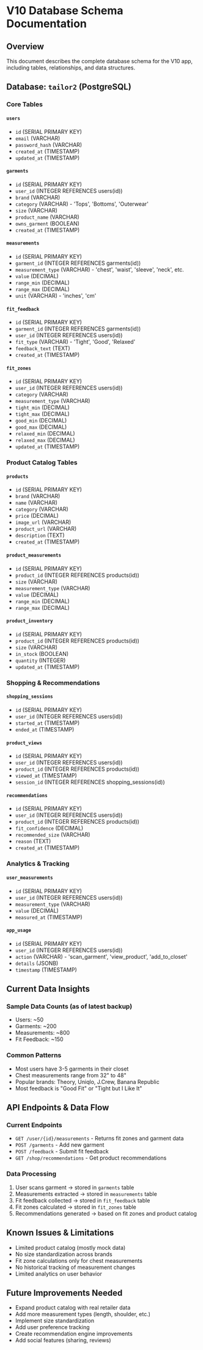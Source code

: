 # V10 Database Schema Documentation

## Overview
This document describes the complete database schema for the V10 app, including tables, relationships, and data structures.

## Database: `tailor2` (PostgreSQL)

### Core Tables

#### `users`
- `id` (SERIAL PRIMARY KEY)
- `email` (VARCHAR)
- `password_hash` (VARCHAR)
- `created_at` (TIMESTAMP)
- `updated_at` (TIMESTAMP)

#### `garments`
- `id` (SERIAL PRIMARY KEY)
- `user_id` (INTEGER REFERENCES users(id))
- `brand` (VARCHAR)
- `category` (VARCHAR) - 'Tops', 'Bottoms', 'Outerwear'
- `size` (VARCHAR)
- `product_name` (VARCHAR)
- `owns_garment` (BOOLEAN)
- `created_at` (TIMESTAMP)

#### `measurements`
- `id` (SERIAL PRIMARY KEY)
- `garment_id` (INTEGER REFERENCES garments(id))
- `measurement_type` (VARCHAR) - 'chest', 'waist', 'sleeve', 'neck', etc.
- `value` (DECIMAL)
- `range_min` (DECIMAL)
- `range_max` (DECIMAL)
- `unit` (VARCHAR) - 'inches', 'cm'

#### `fit_feedback`
- `id` (SERIAL PRIMARY KEY)
- `garment_id` (INTEGER REFERENCES garments(id))
- `user_id` (INTEGER REFERENCES users(id))
- `fit_type` (VARCHAR) - 'Tight', 'Good', 'Relaxed'
- `feedback_text` (TEXT)
- `created_at` (TIMESTAMP)

#### `fit_zones`
- `id` (SERIAL PRIMARY KEY)
- `user_id` (INTEGER REFERENCES users(id))
- `category` (VARCHAR)
- `measurement_type` (VARCHAR)
- `tight_min` (DECIMAL)
- `tight_max` (DECIMAL)
- `good_min` (DECIMAL)
- `good_max` (DECIMAL)
- `relaxed_min` (DECIMAL)
- `relaxed_max` (DECIMAL)
- `updated_at` (TIMESTAMP)

### Product Catalog Tables

#### `products`
- `id` (SERIAL PRIMARY KEY)
- `brand` (VARCHAR)
- `name` (VARCHAR)
- `category` (VARCHAR)
- `price` (DECIMAL)
- `image_url` (VARCHAR)
- `product_url` (VARCHAR)
- `description` (TEXT)
- `created_at` (TIMESTAMP)

#### `product_measurements`
- `id` (SERIAL PRIMARY KEY)
- `product_id` (INTEGER REFERENCES products(id))
- `size` (VARCHAR)
- `measurement_type` (VARCHAR)
- `value` (DECIMAL)
- `range_min` (DECIMAL)
- `range_max` (DECIMAL)

#### `product_inventory`
- `id` (SERIAL PRIMARY KEY)
- `product_id` (INTEGER REFERENCES products(id))
- `size` (VARCHAR)
- `in_stock` (BOOLEAN)
- `quantity` (INTEGER)
- `updated_at` (TIMESTAMP)

### Shopping & Recommendations

#### `shopping_sessions`
- `id` (SERIAL PRIMARY KEY)
- `user_id` (INTEGER REFERENCES users(id))
- `started_at` (TIMESTAMP)
- `ended_at` (TIMESTAMP)

#### `product_views`
- `id` (SERIAL PRIMARY KEY)
- `user_id` (INTEGER REFERENCES users(id))
- `product_id` (INTEGER REFERENCES products(id))
- `viewed_at` (TIMESTAMP)
- `session_id` (INTEGER REFERENCES shopping_sessions(id))

#### `recommendations`
- `id` (SERIAL PRIMARY KEY)
- `user_id` (INTEGER REFERENCES users(id))
- `product_id` (INTEGER REFERENCES products(id))
- `fit_confidence` (DECIMAL)
- `recommended_size` (VARCHAR)
- `reason` (TEXT)
- `created_at` (TIMESTAMP)

### Analytics & Tracking

#### `user_measurements`
- `id` (SERIAL PRIMARY KEY)
- `user_id` (INTEGER REFERENCES users(id))
- `measurement_type` (VARCHAR)
- `value` (DECIMAL)
- `measured_at` (TIMESTAMP)

#### `app_usage`
- `id` (SERIAL PRIMARY KEY)
- `user_id` (INTEGER REFERENCES users(id))
- `action` (VARCHAR) - 'scan_garment', 'view_product', 'add_to_closet'
- `details` (JSONB)
- `timestamp` (TIMESTAMP)

## Current Data Insights

### Sample Data Counts (as of latest backup)
- Users: ~50
- Garments: ~200
- Measurements: ~800
- Fit Feedback: ~150

### Common Patterns
- Most users have 3-5 garments in their closet
- Chest measurements range from 32" to 48"
- Popular brands: Theory, Uniqlo, J.Crew, Banana Republic
- Most feedback is "Good Fit" or "Tight but I Like It"

## API Endpoints & Data Flow

### Current Endpoints
- `GET /user/{id}/measurements` - Returns fit zones and garment data
- `POST /garments` - Add new garment
- `POST /feedback` - Submit fit feedback
- `GET /shop/recommendations` - Get product recommendations

### Data Processing
1. User scans garment → stored in `garments` table
2. Measurements extracted → stored in `measurements` table
3. Fit feedback collected → stored in `fit_feedback` table
4. Fit zones calculated → stored in `fit_zones` table
5. Recommendations generated → based on fit zones and product catalog

## Known Issues & Limitations
- Limited product catalog (mostly mock data)
- No size standardization across brands
- Fit zone calculations only for chest measurements
- No historical tracking of measurement changes
- Limited analytics on user behavior

## Future Improvements Needed
- Expand product catalog with real retailer data
- Add more measurement types (length, shoulder, etc.)
- Implement size standardization
- Add user preference tracking
- Create recommendation engine improvements
- Add social features (sharing, reviews) 